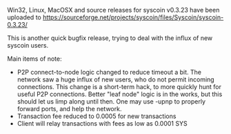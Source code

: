 Win32, Linux, MacOSX and source releases for syscoin v0.3.23 have been uploaded to
https://sourceforge.net/projects/syscoin/files/Syscoin/syscoin-0.3.23/

This is another quick bugfix release, trying to deal with the influx of new syscoin users.

Main items of note:

* P2P connect-to-node logic changed to reduce timeout a bit.  The network saw a huge influx of new users, who do not permit incoming connections.  This change is a short-term hack, to more quickly hunt for useful P2P connections.  Better "leaf node" logic is in the works, but this should let us limp along until then.  One may use -upnp to properly forward ports, and help the network.
* Transaction fee reduced to 0.0005 for new transactions
* Client will relay transactions with fees as low as 0.0001 SYS
